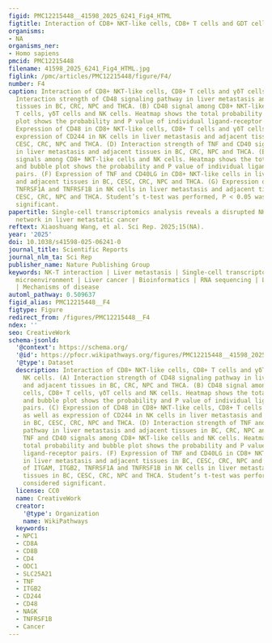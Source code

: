 ```yaml
---
figid: PMC12215448__41598_2025_6241_Fig4_HTML
figtitle: Interaction of CD8+ NKT-like cells, CD8+ T cells and GDT cells with NK cells
organisms:
- NA
organisms_ner:
- Homo sapiens
pmcid: PMC12215448
filename: 41598_2025_6241_Fig4_HTML.jpg
figlink: /pmc/articles/PMC12215448/figure/F4/
number: F4
caption: Interaction of CD8+ NKT-like cells, CD8+ T cells and γδT cells with NK cells. (A)
  Interaction strength of CD48 signaling pathway in liver metastasis and adjacent
  tissues in BC, CRC, NPC and THCA. (B) CD48 signal among CD8+ NKT-like cells, CD8+
  T cells, γδT cells and NK cells. Heatmap shows the total probability and bubble
  plot shows the probability and P value of individual ligand-receptor pairs. (C)
  Expression of CD48 in CD8+ NKT-like cells, CD8+ T cells and γδT cells as well as
  expression of CD244 in NK cells in liver metastasis and adjacent tissues in BC,
  CESC, CRC, NPC and THCA. (D) Interaction strength of TNF and CD40 signaling pathway
  in liver metastasis and adjacent tissues in BC, CRC, NPC and THCA. (E) TNF and CD40
  signals among CD8+ NKT-like cells and NK cells. Heatmap shows the total probability
  and bubble plot shows the probability and P value of individual ligand-receptor
  pairs. (F) Expression of TNF and CD40LG in CD8+ NKT-like cells in liver metastasis
  and adjacent tissues in BC, CESC, CRC, NPC and THCA. (G) Expression of ITGAM, ITGB2,
  TNFRSF1A and TNFRSF1B in NK cells in liver metastasis and adjacent tissues in BC,
  CESC, CRC, NPC and THCA. Student’s t-test was performed, P < 0.05 was considered
  significant. 
papertitle: Single-cell transcriptomics analysis reveals a disrupted NK-T cell interaction
  network in liver metastatic cancer
reftext: Xiaoshuang Wang, et al. Sci Rep. 2025;15(NA).
year: '2025'
doi: 10.1038/s41598-025-06241-0
journal_title: Scientific Reports
journal_nlm_ta: Sci Rep
publisher_name: Nature Publishing Group
keywords: NK-T interaction | Liver metastasis | Single-cell transcriptomics | Cancer
  microenvironment | Liver cancer | Bioinformatics | RNA sequencing | Liver cancer
  | Mechanisms of disease
automl_pathway: 0.509637
figid_alias: PMC12215448__F4
figtype: Figure
redirect_from: /figures/PMC12215448__F4
ndex: ''
seo: CreativeWork
schema-jsonld:
  '@context': https://schema.org/
  '@id': https://pfocr.wikipathways.org/figures/PMC12215448__41598_2025_6241_Fig4_HTML.html
  '@type': Dataset
  description: Interaction of CD8+ NKT-like cells, CD8+ T cells and γδT cells with
    NK cells. (A) Interaction strength of CD48 signaling pathway in liver metastasis
    and adjacent tissues in BC, CRC, NPC and THCA. (B) CD48 signal among CD8+ NKT-like
    cells, CD8+ T cells, γδT cells and NK cells. Heatmap shows the total probability
    and bubble plot shows the probability and P value of individual ligand-receptor
    pairs. (C) Expression of CD48 in CD8+ NKT-like cells, CD8+ T cells and γδT cells
    as well as expression of CD244 in NK cells in liver metastasis and adjacent tissues
    in BC, CESC, CRC, NPC and THCA. (D) Interaction strength of TNF and CD40 signaling
    pathway in liver metastasis and adjacent tissues in BC, CRC, NPC and THCA. (E)
    TNF and CD40 signals among CD8+ NKT-like cells and NK cells. Heatmap shows the
    total probability and bubble plot shows the probability and P value of individual
    ligand-receptor pairs. (F) Expression of TNF and CD40LG in CD8+ NKT-like cells
    in liver metastasis and adjacent tissues in BC, CESC, CRC, NPC and THCA. (G) Expression
    of ITGAM, ITGB2, TNFRSF1A and TNFRSF1B in NK cells in liver metastasis and adjacent
    tissues in BC, CESC, CRC, NPC and THCA. Student’s t-test was performed, P < 0.05 was
    considered significant. 
  license: CC0
  name: CreativeWork
  creator:
    '@type': Organization
    name: WikiPathways
  keywords:
  - NPC1
  - CD8A
  - CD8B
  - CD4
  - ODC1
  - SLC25A21
  - TNF
  - ITGB2
  - CD244
  - CD48
  - NAGK
  - TNFRSF1B
  - Cancer
---
```

